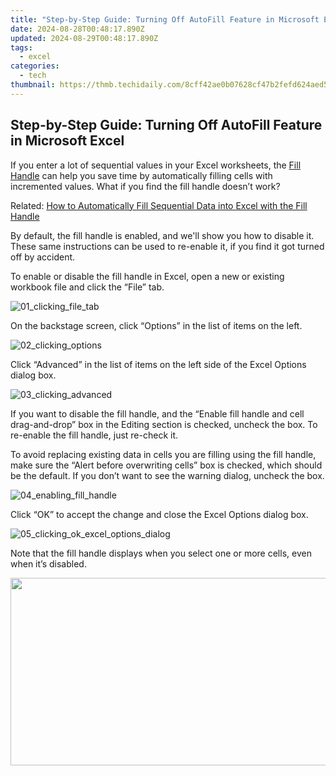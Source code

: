 ```yaml
---
title: "Step-by-Step Guide: Turning Off AutoFill Feature in Microsoft Excel"
date: 2024-08-28T00:48:17.890Z
updated: 2024-08-29T00:48:17.890Z
tags:
  - excel
categories:
  - tech
thumbnail: https://thmb.techidaily.com/8cff42ae0b07628cf47b2fefd624aed56ec467c25aa15518d2e331ff9c28e273.jpg
---
```


## Step-by-Step Guide: Turning Off AutoFill Feature in Microsoft Excel

If you enter a lot of sequential values in your Excel worksheets, the [Fill Handle](https://fox-blue.techidaily.com/in-2024-drafting-a-dim-sum-storyline/) can help you save time by automatically filling cells with incremented values. What if you find the fill handle doesn’t work?

Related: [How to Automatically Fill Sequential Data into Excel with the Fill Handle](https://fox-blue.techidaily.com/in-2024-drafting-a-dim-sum-storyline/) 

 By default, the fill handle is enabled, and we'll show you how to disable it. These same instructions can be used to re-enable it, if you find it got turned off by accident.

 To enable or disable the fill handle in Excel, open a new or existing workbook file and click the “File” tab.

![01_clicking_file_tab](https://static1.howtogeekimages.com/wordpress/wp-content/uploads/2016/11/01_clicking_file_tab.png) 

 On the backstage screen, click “Options” in the list of items on the left.

![02_clicking_options](https://static1.howtogeekimages.com/wordpress/wp-content/uploads/2016/11/02_clicking_options.png) 

 Click “Advanced” in the list of items on the left side of the Excel Options dialog box.

![03_clicking_advanced](https://static1.howtogeekimages.com/wordpress/wp-content/uploads/2016/11/03_clicking_advanced.png) 

 If you want to disable the fill handle, and the “Enable fill handle and cell drag-and-drop” box in the Editing section is checked, uncheck the box. To re-enable the fill handle, just re-check it.

 To avoid replacing existing data in cells you are filling using the fill handle, make sure the “Alert before overwriting cells” box is checked, which should be the default. If you don’t want to see the warning dialog, uncheck the box.

![04_enabling_fill_handle](https://static1.howtogeekimages.com/wordpress/wp-content/uploads/2016/11/04_enabling_fill_handle.png) 

 Click “OK” to accept the change and close the Excel Options dialog box.

![05_clicking_ok_excel_options_dialog](https://static1.howtogeekimages.com/wordpress/wp-content/uploads/2016/11/05_clicking_ok_excel_options_dialog.png) 

 Note that the fill handle displays when you select one or more cells, even when it’s disabled.

<ins class="adsbygoogle"
     style="display:block"
     data-ad-format="autorelaxed"
     data-ad-client="ca-pub-7571918770474297"
     data-ad-slot="1223367746"></ins>



<ins class="adsbygoogle"
     style="display:block"
     data-ad-client="ca-pub-7571918770474297"
     data-ad-slot="8358498916"
     data-ad-format="auto"
     data-full-width-responsive="true"></ins>



<!-- affiliate ads begin -->
<a href="https://25home.pxf.io/c/5597632/2090698/16836" target="_top" id="2090698"><img src="//a.impactradius-go.com/display-ad/16836-2090698" border="0" alt="" width="720" height="300"/></a>
<!-- affiliate ads end -->